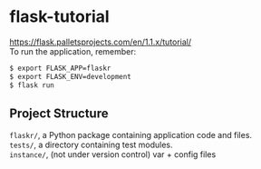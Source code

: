# flask-tutorial
https://flask.palletsprojects.com/en/1.1.x/tutorial/<br/>
To run the application, remember:
```bash
$ export FLASK_APP=flaskr
$ export FLASK_ENV=development
$ flask run
```

## Project Structure
`flaskr/`, a Python package containing application code and files.<br/>
`tests/`, a directory containing test modules.<br/>
`instance/`, (not under version control) var + config files
